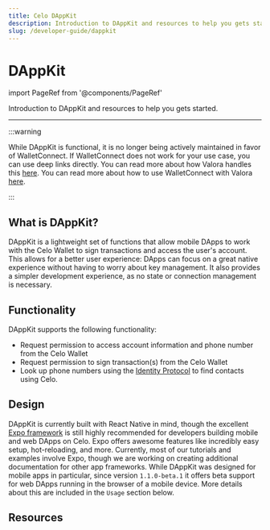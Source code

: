 ```yaml
---
title: Celo DAppKit
description: Introduction to DAppKit and resources to help you gets started.
slug: /developer-guide/dappkit
---
```

# DAppKit

import PageRef from '@components/PageRef'

Introduction to DAppKit and resources to help you gets started.

___

:::warning

While DAppKit is functional, it is no longer being actively maintained in favor of WalletConnect. If WalletConnect does not work for your use case, you can use deep links directly. You can read more about how Valora handles this [here](https://github.com/valora-inc/wallet/blob/main/packages/mobile/docs/deeplinks.md). You can read more about how to use WalletConnect with Valora [here](/developer-resources/walkthroughs/valora-wc-v1).

:::

## What is DAppKit?

DAppKit is a lightweight set of functions that allow mobile DApps to work with the Celo Wallet to sign transactions and access the user's account. This allows for a better user experience: DApps can focus on a great native experience without having to worry about key management. It also provides a simpler development experience, as no state or connection management is necessary.

## Functionality

DAppKit supports the following functionality:

- Request permission to access account information and phone number from the Celo Wallet
- Request permission to sign transaction(s) from the Celo Wallet
- Look up phone numbers using the [Identity Protocol](../../celo-codebase/protocol/identity/index.md) to find contacts using Celo.

## Design

DAppKit is currently built with React Native in mind, though the excellent [Expo framework](https://expo.io) is still highly recommended for developers building mobile and web DApps on Celo. Expo offers awesome features like incredibly easy setup, hot-reloading, and more. Currently, most of our tutorials and examples involve Expo, though we are working on creating additional documentation for other app frameworks. While DAppKit was designed for mobile apps in particular, since version `1.1.0-beta.1` it offers beta support for web DApps running in the browser of a mobile device. More details about this are included in the `Usage` section below.

## Resources

<PageRef url="/developer-guide/dappkit/setup" pageName="Setup"/>
<PageRef url="/developer-guide/dappkit/usage" pageName="Usage"/>
